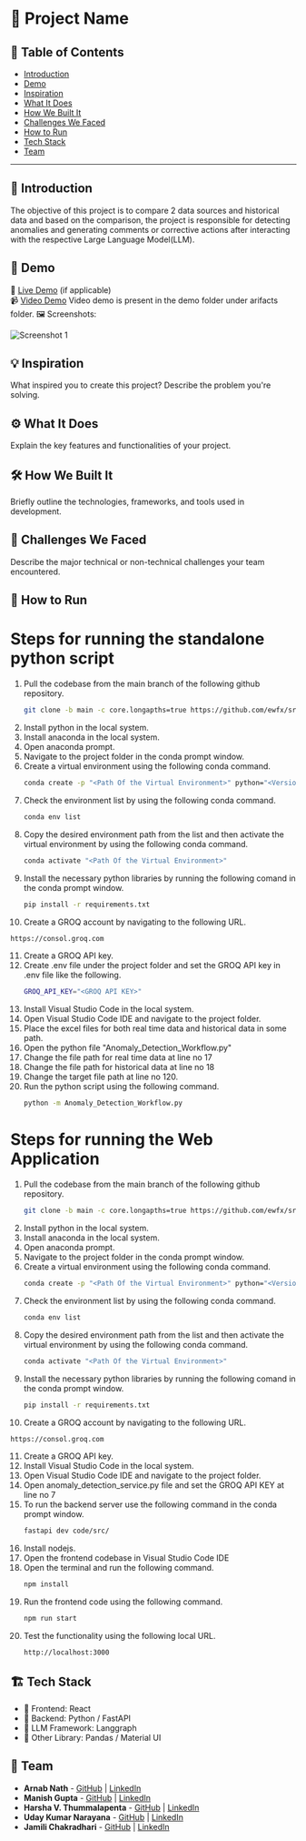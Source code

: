 # 🚀 Project Name

## 📌 Table of Contents

- [Introduction](#introduction)
- [Demo](#demo)
- [Inspiration](#inspiration)
- [What It Does](#what-it-does)
- [How We Built It](#how-we-built-it)
- [Challenges We Faced](#challenges-we-faced)
- [How to Run](#how-to-run)
- [Tech Stack](#tech-stack)
- [Team](#team)

---

## 🎯 Introduction

The objective of this project is to compare 2 data sources and historical data and based on the comparison, the project is responsible for detecting anomalies and generating comments or corrective actions after interacting with the respective Large Language Model(LLM).

## 🎥 Demo

🔗 [Live Demo](#) (if applicable)  
📹 [Video Demo](#) Video demo is present in the demo folder under arifacts folder.
🖼️ Screenshots:

![Screenshot 1](link-to-image)

## 💡 Inspiration

What inspired you to create this project? Describe the problem you're solving.

## ⚙️ What It Does

Explain the key features and functionalities of your project.

## 🛠️ How We Built It

Briefly outline the technologies, frameworks, and tools used in development.

## 🚧 Challenges We Faced

Describe the major technical or non-technical challenges your team encountered.

## 🏃 How to Run

# Steps for running the standalone python script

1. Pull the codebase from the main branch of the following github repository.
   ```sh
   git clone -b main -c core.longapths=true https://github.com/ewfx/sradg-hacktivists.git
   ```
2. Install python in the local system.
3. Install anaconda in the local system.
4. Open anaconda prompt.
5. Navigate to the project folder in the conda prompt window.
6. Create a virtual environment using the following conda command.
   ```sh
   conda create -p "<Path Of the Virtual Environment>" python="<Version Of Python>" -y
   ```
7. Check the environment list by using the following conda command.
   ```sh
   conda env list
   ```
8. Copy the desired environment path from the list and then activate the virtual environment by using the following conda command.
   ```sh
   conda activate "<Path Of the Virtual Environment>"
   ```
9. Install the necessary python libraries by running the following comand in the conda prompt window.
   ```sh
   pip install -r requirements.txt
   ```
10. Create a GROQ account by navigating to the following URL.

```sh
https://consol.groq.com
```

11. Create a GROQ API key.
12. Create .env file under the project folder and set the GROQ API key in .env file like the following.
    ```sh
    GROQ_API_KEY="<GROQ API KEY>"
    ```
13. Install Visual Studio Code in the local system.
14. Open Visual Studio Code IDE and navigate to the project folder.
15. Place the excel files for both real time data and historical data in some path.
16. Open the python file "Anomaly_Detection_Workflow.py"
17. Change the file path for real time data at line no 17
18. Change the file path for historical data at line no 18
19. Change the target file path at line no 120.
20. Run the python script using the following command.
    ```sh
    python -m Anomaly_Detection_Workflow.py
    ```

# Steps for running the Web Application

1. Pull the codebase from the main branch of the following github repository.
   ```sh
   git clone -b main -c core.longapths=true https://github.com/ewfx/sradg-hacktivists.git
   ```
2. Install python in the local system.
3. Install anaconda in the local system.
4. Open anaconda prompt.
5. Navigate to the project folder in the conda prompt window.
6. Create a virtual environment using the following conda command.
   ```sh
   conda create -p "<Path Of the Virtual Environment>" python="<Version Of Python>" -y
   ```
7. Check the environment list by using the following conda command.
   ```sh
   conda env list
   ```
8. Copy the desired environment path from the list and then activate the virtual environment by using the following conda command.
   ```sh
   conda activate "<Path Of the Virtual Environment>"
   ```
9. Install the necessary python libraries by running the following comand in the conda prompt window.
   ```sh
   pip install -r requirements.txt
   ```
10. Create a GROQ account by navigating to the following URL.

```sh
https://consol.groq.com
```

11. Create a GROQ API key.
12. Install Visual Studio Code in the local system.
13. Open Visual Studio Code IDE and navigate to the project folder.
14. Open anomaly_detection_service.py file and set the GROQ API KEY at line no 7
15. To run the backend server use the following command in the conda prompt window.
    ```sh
    fastapi dev code/src/
    ```
16. Install nodejs.
17. Open the frontend codebase in Visual Studio Code IDE
18. Open the terminal and run the following command.
    ```sh
    npm install
    ```
19. Run the frontend code using the following command.
    ```sh
    npm run start
    ```
20. Test the functionality using the following local URL.
    ```sh
    http://localhost:3000
    ```

## 🏗️ Tech Stack

- 🔹 Frontend: React
- 🔹 Backend: Python / FastAPI
- 🔹 LLM Framework: Langgraph
- 🔹 Other Library: Pandas / Material UI

## 👥 Team

- **Arnab Nath** - [GitHub](#) | [LinkedIn](#)
- **Manish Gupta** - [GitHub](#) | [LinkedIn](#)
- **Harsha V. Thummalapenta** - [GitHub](#) | [LinkedIn](#)
- **Uday Kumar Narayana** - [GitHub](#) | [LinkedIn](#)
- **Jamili Chakradhari** - [GitHub](#) | [LinkedIn](#)
